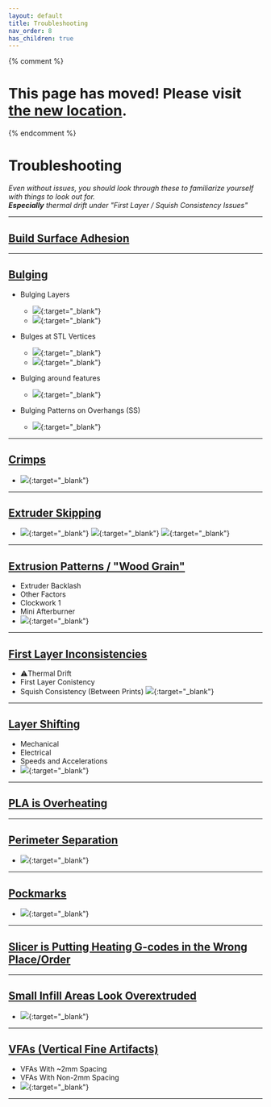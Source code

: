 ```yaml
---
layout: default
title: Troubleshooting
nav_order: 8
has_children: true
---
```


{% comment %} 
# This page has moved! Please visit [the new location](https://ellis3dp.com/Print-Tuning-Guide/articles/index_troubleshooting.html).
{% endcomment %}
# **Troubleshooting**
*Even without issues, you should look through these to familiarize yourself with things to look out for.\
**Especially** thermal drift under "First Layer / Squish Consistency Issues"*

---

## [Build Surface Adhesion](./troubleshooting/build_surface_adhesion.md)

---

## [Bulging](./troubleshooting/bulging.md)
- Bulging Layers
    - [![](./troubleshooting/images/bulging/Bulging.png)](./troubleshooting/images/bulging/Bulging.png){:target="_blank"} 
    - [![](./troubleshooting/images/bulging/Bulging2.png)](./troubleshooting/images/bulging/Bulging2.png){:target="_blank"} 

- Bulges at STL Vertices
    - [![](./troubleshooting/images/bulging/Vertex-Bulges.png)](./troubleshooting/images/bulging/Vertex-Bulges.png){:target="_blank"} 
    - [![](./troubleshooting/images/bulging/Vertex-Bulges-2.png)](./troubleshooting/images/bulging/Vertex-Bulges-2.png){:target="_blank"} 

- Bulging around features
    - [![](./troubleshooting/images/bulging/feature_bulging.png)](./troubleshooting/images/bulging/feature_bulging.png){:target="_blank"} 

- Bulging Patterns on Overhangs (SS)
    - [![](./troubleshooting/images/bulging/AboveBridgeFlow-2.png)](./troubleshooting/images/bulging/AboveBridgeFlow-2.png){:target="_blank"}

---

## [Crimps](./troubleshooting/crimps.md)
- [![](./troubleshooting/images/crimps/Microfit-Crimps.png)](./troubleshooting/images/crimps/Microfit-Crimps.png){:target="_blank"}

---

## [Extruder Skipping](./troubleshooting/extruder_skipping.md) 
- [![](./troubleshooting/images/extruder_skipping/ExtruderSkips-2.png)](./troubleshooting/images/extruder_skipping/ExtruderSkips-2.png){:target="_blank"}
[![](./troubleshooting/images/extruder_skipping/ExtruderSkips-3.png)](./troubleshooting/images/extruder_skipping/ExtruderSkips-3.png){:target="_blank"}
[![](./troubleshooting/images/extruder_skipping/ExtruderSkips-5.png)](./troubleshooting/images/extruder_skipping/ExtruderSkips-5.png){:target="_blank"}

---

## [Extrusion Patterns / "Wood Grain"](./troubleshooting/extrusion_patterns.md)
- Extruder Backlash
- Other Factors
- Clockwork 1
- Mini Afterburner
- [![](./troubleshooting/images/extrusion_patterns/Backlash-WoodGrain.png)](./troubleshooting/images/extrusion_patterns/Backlash-WoodGrain.png){:target="_blank"}

---

## [First Layer Inconsistencies](./troubleshooting/index_first_layer_squish_consistency_issues.md)
- :warning:Thermal Drift
- First Layer Conistency
- Squish Consistency (Between Prints)
[![](./images/first_layer_squish/FirstLayer-Squares-1.png)](./images/first_layer_squish/FirstLayer-Squares-1.png){:target="_blank"}

---

## [Layer Shifting](./troubleshooting/layer_shifting.md) 
- Mechanical
- Electrical
- Speeds and Accelerations
- [![](./troubleshooting/images/layer_shifting/1.png)](./troubleshooting/images/layer_shifting/1.png){:target="_blank"}

---

## [PLA is Overheating](./troubleshooting/pla_overheating.md)

---

## [Perimeter Separation](./troubleshooting/perimeter_separation.md)
- [![](./troubleshooting/images/perimeter_separation/perimeter_separation.jpg)](./troubleshooting/images/perimeter_separation/perimeter_separation.jpg){:target="_blank"}

---

## [Pockmarks](./troubleshooting/pockmarks.md)
- [![](./troubleshooting/images/pockmarks/Pockmarks.png)](./troubleshooting/images/pockmarks/Pockmarks.png){:target="_blank"}

---

## [Slicer is Putting Heating G-codes in the Wrong Place/Order](./troubleshooting/slicer_putting_heating_g-codes_wrong_order.md) 

---

## [Small Infill Areas Look Overextruded](./troubleshooting/small_infill_areas_overextruded.md)
- [![](./troubleshooting/images/small_infill_overextruded/example1.png)](./troubleshooting/images/small_infill_overextruded/example1.png){:target="_blank"} 

---

## [VFAs (Vertical Fine Artifacts)](./troubleshooting/vfas.md)
- VFAs With ~2mm Spacing
- VFAs With Non-2mm Spacing
- [![](./troubleshooting/images/vfas/ToothMarks.png)](./troubleshooting/images/vfas/ToothMarks.png){:target="_blank"}

---